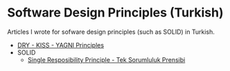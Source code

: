 # Software Design Principles (Turkish)
Articles I wrote for sofware design principles (such as SOLID) in Turkish.

* <a href="https://github.com/tolgahantolu/software-design-principles-turkish/blob/main/DRY-KISS-YAGNI/README.md"> DRY - KISS - YAGNI Principles </a>
* SOLID
  * <a href="https://github.com/tolgahantolu/software-design-principles-turkish/blob/main/SOLID/single-responsibility-principle/README.md"> Single Resposibility Principle - Tek Sorumluluk Prensibi </a>



